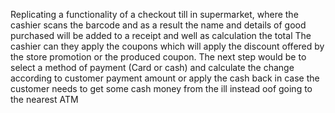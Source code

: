 Replicating a functionality of a checkout till in supermarket, where the cashier scans the barcode and as a result the name and details of good purchased will be added to a receipt and well as calculation the total
The cashier can they apply the coupons which will apply the discount offered by the store promotion or the produced coupon.
The next step would be to select a method of payment (Card or cash) and calculate the change according to customer payment amount or apply the cash back in case the customer needs to get some cash money from the ill instead oof going to the nearest ATM
